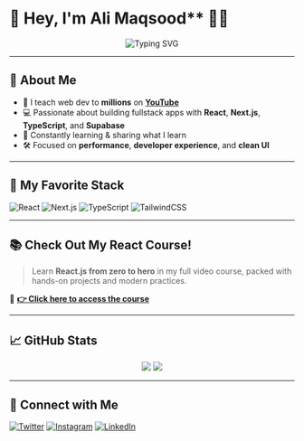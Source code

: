 # 👋 Hey, I'm Ali Maqsood** 👨‍💻

<div align="center">
  <img src="[https://readme-typing-svg.herokuapp.com?font=Fira+Code&weight=500&pause=1000&color=61DAFB&center=true&vCenter=true&width=435&lines=Fullstack+Dev+%7C+React+Enthusiast;YouTuber+@pedrotechnologies](https://readme-typing-svg.herokuapp.com?font=Bebas+Neue&weight=900&size=30&letterSpacing=0.1rem&pause=1000&color=09F6F7&vCenter=true&width=435&lines=Ali++Maqsood;Full+Stack+Dev+%7C+React);" alt="Typing SVG" />
</div>

---

## 🚀 About Me

- 🎥 I teach web dev to **millions** on **[YouTube](https://youtube.com/@pedrotechnologies)**  
- 💻 Passionate about building fullstack apps with **React**, **Next.js**, **TypeScript**, and **Supabase**
- 🧠 Constantly learning & sharing what I learn
- 🛠️ Focused on **performance**, **developer experience**, and **clean UI**

---

## 🧠 My Favorite Stack

![React](https://img.shields.io/badge/-React-61DAFB?style=for-the-badge&logo=react&logoColor=black)
![Next.js](https://img.shields.io/badge/-Next.js-000000?style=for-the-badge&logo=nextdotjs)
![TypeScript](https://img.shields.io/badge/-TypeScript-3178C6?style=for-the-badge&logo=typescript)
![TailwindCSS](https://img.shields.io/badge/-Tailwind-06B6D4?style=for-the-badge&logo=tailwindcss)

---

## 📚 Check Out My React Course!

> Learn **React.js from zero to hero** in my full video course, packed with hands-on projects and modern practices.

🚨 **[👉 Click here to access the course](https://react.pedrotech.co)**

---

## 📈 GitHub Stats

<div align="center">
  <img src="https://github-readme-stats.vercel.app/api?username=machadop1407&show_icons=true&theme=react&hide=contribs&count_private=true" />
  <img src="https://github-readme-streak-stats.herokuapp.com/?user=machadop1407&theme=react" />
</div>

---

## 🤝 Connect with Me

[![Twitter](https://img.shields.io/badge/-Twitter-1DA1F2?style=flat&logo=twitter&logoColor=white)](https://twitter.com/pedrotech__)
[![Instagram](https://img.shields.io/badge/-Instagram-E4405F?style=flat&logo=instagram&logoColor=white)](https://instagram.com/pedro.fmachado_)
[![LinkedIn](https://img.shields.io/badge/-LinkedIn-0077B5?style=flat&logo=linkedin&logoColor=white)](https://linkedin.com/in/pedrotech)
